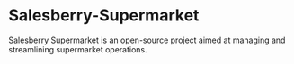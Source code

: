 # Salesberry-Supermarket
Salesberry Supermarket is an open-source project aimed at managing and streamlining supermarket operations.
